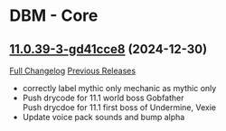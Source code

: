 # DBM - Core

## [11.0.39-3-gd41cce8](https://github.com/DeadlyBossMods/DeadlyBossMods/tree/d41cce870c5d33e9a3f53df0a847ada77950de3d) (2024-12-30)
[Full Changelog](https://github.com/DeadlyBossMods/DeadlyBossMods/compare/11.0.39...d41cce870c5d33e9a3f53df0a847ada77950de3d) [Previous Releases](https://github.com/DeadlyBossMods/DeadlyBossMods/releases)

- correctly label mythic only mechanic as mythic only  
- Push drycode for 11.1 world boss Gobfather  
    Push drycdoe for 11.1 first boss of Undermine, Vexie  
- Update voice pack sounds and bump alpha  
